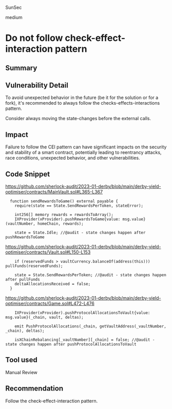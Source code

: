SunSec

medium

# Do not follow check-effect-interaction pattern

## Summary

## Vulnerability Detail
To avoid unexpected behavior in the future (be it for the solution or for a fork), it's recommended to always follow the checks-effects-interactions pattern.

Consider always moving the state-changes before the external calls.

## Impact
Failure to follow the CEI pattern can have significant impacts on the security and stability of a smart contract, potentially leading to reentrancy attacks, race conditions, unexpected behavior, and other vulnerabilities.

## Code Snippet
https://github.com/sherlock-audit/2023-01-derby/blob/main/derby-yield-optimiser/contracts/MainVault.sol#L365-L367
```solidity
  function sendRewardsToGame() external payable {
    require(state == State.SendRewardsPerToken, stateError);

    int256[] memory rewards = rewardsToArray();
    IXProvider(xProvider).pushRewardsToGame{value: msg.value}(vaultNumber, homeChain, rewards);

    state = State.Idle; //@audit - state changes happen after pushRewardsToGame
```
https://github.com/sherlock-audit/2023-01-derby/blob/main/derby-yield-optimiser/contracts/Vault.sol#L150-L153
```solidity
    if (reservedFunds > vaultCurrency.balanceOf(address(this))) pullFunds(reservedFunds);

    state = State.SendRewardsPerToken; //@audit - state changes happen after pullFunds
    deltaAllocationsReceived = false; 
  }
```
https://github.com/sherlock-audit/2023-01-derby/blob/main/derby-yield-optimiser/contracts/Game.sol#L472-L476
```solidity
    IXProvider(xProvider).pushProtocolAllocationsToVault{value: msg.value}(_chain, vault, deltas);

    emit PushProtocolAllocations(_chain, getVaultAddress(_vaultNumber, _chain), deltas);

    isXChainRebalancing[_vaultNumber][_chain] = false; //@audit - state changes happen after pushProtocolAllocationsToVault
```

## Tool used
Manual Review

## Recommendation
Follow the check-effect-interaction pattern.